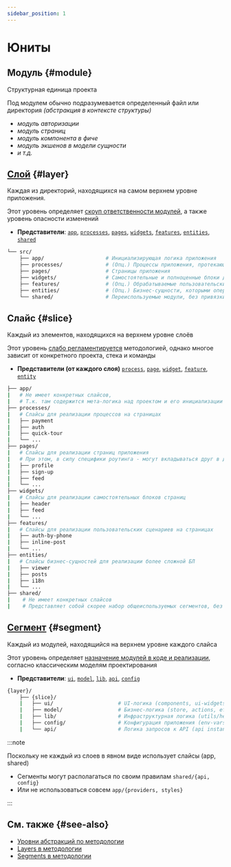 ```yaml
---
sidebar_position: 1
---
```


# Юниты

## Модуль {#module}

Структурная единица проекта

Под модулем обычно подразумевается определенный файл или директория *(абстракция в контексте структуры)*

- *модуль авторизации*
- *модуль страниц*
- *модуль компонента в фиче*
- *модуль экшенов в модели сущности*
- *и т.д.*

## [Слой][refs-layers] {#layer}

Каждая из директорий, находящихся на самом верхнем уровне приложения.

Этот уровень определяет [скоуп ответственности модулей][refs-split-layers], а также уровень опасности изменений

- **Представители**: [`app`][refs-layers-app], [`processes`][refs-layers-processes], [`pages`][refs-layers-pages], [`widgets`][refs-layers-widgets], [`features`][refs-layers-features], [`entities`][refs-layers-entities], [`shared`][refs-layers-shared]

```sh
└── src/
    ├── app/                    # Инициализирующая логика приложения
    ├── processes/              # (Опц.) Процессы приложения, протекающие над страницами
    ├── pages/                  # Страницы приложения
    ├── widgets/                # Самостоятельные и полноценные блоки для страниц
    ├── features/               # (Опц.) Обрабатываемые пользовательские сценарии
    ├── entities/               # (Опц.) Бизнес-сущности, которыми оперирует предметная область
    └── shared/                 # Переиспользуемые модули, без привязки к бизнес-логике
```

## Слайс {#slice}

Каждый из элементов, находящихся на верхнем уровне слоёв

Этот уровень [слабо регламентируется][refs-split-slices] методологией, однако многое зависит от конкретного проекта, стека и команды

- **Представители (от каждого слоя)** [`process`][refs-layers-processes], [`page`][refs-layers-pages], [`widget`][refs-layers-widgets], [`feature`][refs-layers-features], [`entity`][refs-layers-entities]

```sh
├── app/
|   # Не имеет конкретных слайсов, 
|   # Т.к. там содержится мета-логика над проектом и его инициализации
├── processes/
|   # Слайсы для реализации процессов на страницах
|   ├── payment
|   ├── auth
|   ├── quick-tour
|   └── ...
├── pages/
|   # Слайсы для реализации страниц приложения
|   # При этом, в силу специфики роутинга - могут вкладываться друг в друга
|   ├── profile
|   ├── sign-up
|   ├── feed
|   └── ...
├── widgets/
|   # Слайсы для реализации самостоятельных блоков страниц
|   ├── header
|   ├── feed
|   └── ...
├── features/
|   # Слайсы для реализации пользовательских сценариев на страницах
|   ├── auth-by-phone
|   ├── inline-post
|   └── ...
├── entities/
|   # Слайсы бизнес-сущностей для реализации более сложной БЛ
|   ├── viewer
|   ├── posts
|   ├── i18n
|   └── ...
├── shared/
|    # Не имеет конкретных слайсов
|    # Представляет собой скорее набор общеиспользуемых сегментов, без привязки к БЛ
```

## [Сегмент][refs-segments] {#segment}

Каждый из модулей, находящийся на верхнем уровне каждого слайса

Этот уровень определяет [назначение модулей в коде и реализации][refs-split-segments], согласно классическим моделям проектирования

- **Представители**: [`ui`][refs-segments-ui], [`model`][refs-segments-model], [`lib`][refs-segments-lib], [`api`][refs-segments-api], [`config`][refs-segments-config]

```sh
{layer}/
    ├── {slice}/
    |   ├── ui/                     # UI-логика (components, ui-widgets, ...)
    |   ├── model/                  # Бизнес-логика (store, actions, effects, reducers, ...)
    |   ├── lib/                    # Инфраструктурная логика (utils/helpers)
    |   ├── config/                 # Конфигурация приложения (env-vars, ...)
    |   └── api/                    # Логика запросов к API (api instances, requests, ...)
```

:::note

Поскольку не каждый из слоев в явном виде использует слайсы (app, shared)

- Сегменты могут располагаться по своим правилам `shared/{api, config}`
- Или не использоваться совсем `app/{providers, styles}`

:::

## См. также {#see-also}

- [Уровни абстракций по методологии][refs-split]
- [Layers в методологии][refs-layers]
- [Segments в методологии][refs-segments]

[refs-split]: /docs/reference/units/decomposition
[refs-split-layers]: /docs/reference/units/decomposition#group-layers
[refs-split-slices]: /docs/reference/units/decomposition#group-slices
[refs-split-segments]: /docs/reference/units/decomposition#group-segments

[refs-layers]: /docs/reference/units/layers
[refs-layers-app]: /docs/reference/units/layers/app
[refs-layers-processes]: /docs/reference/units/layers/processes
[refs-layers-pages]: /docs/reference/units/layers/pages
[refs-layers-widgets]: /docs/reference/units/layers/widgets
[refs-layers-features]: /docs/reference/units/layers/features
[refs-layers-entities]: /docs/reference/units/layers/entities
[refs-layers-shared]: /docs/reference/units/layers/shared
[refs-segments]: /docs/reference/units/segments
[refs-segments-ui]: /docs/reference/units/segments#ui
[refs-segments-model]: /docs/reference/units/segments#model
[refs-segments-lib]: /docs/reference/units/segments#lib
[refs-segments-api]: /docs/reference/units/segments#api
[refs-segments-config]: /docs/reference/units/segments#config
